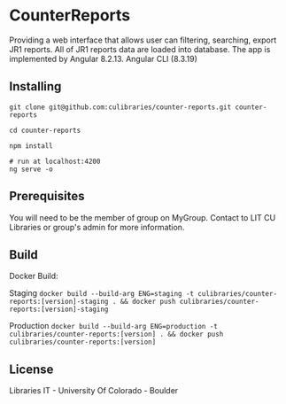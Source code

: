 # CounterReports

Providing a web interface that allows user can filtering, searching, export JR1 reports. All of JR1 reports data are loaded into database. The app is implemented by Angular 8.2.13. Angular CLI (8.3.19)
## Installing

```
git clone git@github.com:culibraries/counter-reports.git counter-reports

cd counter-reports

npm install

# run at localhost:4200
ng serve -o
```

## Prerequisites

You will need to be the member of group on MyGroup. Contact to LIT CU Libraries or group's admin for more information.

## Build

Docker Build:

Staging
`docker build --build-arg ENG=staging -t culibraries/counter-reports:[version]-staging . && docker push culibraries/counter-reports:[version]-staging`

Production
`docker build --build-arg ENG=production -t culibraries/counter-reports:[version] . && docker push culibraries/counter-reports:[version]`
## License

Libraries IT - University Of Colorado - Boulder
